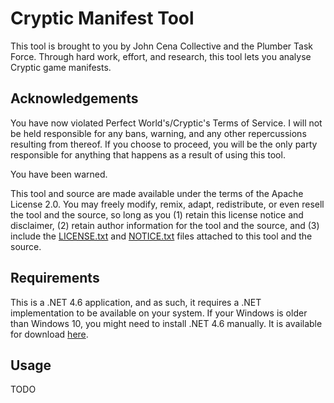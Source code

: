 # Cryptic Manifest Tool
This tool is brought to you by John Cena Collective and the Plumber Task Force. Through hard work, effort, and research, this tool lets you analyse Cryptic game manifests.

## Acknowledgements
You have now violated Perfect World's/Cryptic's Terms of Service. I will not be held responsible for any bans, warning, and any other repercussions resulting from thereof. If you choose to proceed, you will be the only party responsible for anything that happens as a result of using this tool.

You have been warned.

This tool and source are made available under the terms of the Apache License 2.0. You may freely modify, remix, adapt, redistribute, or even resell the tool and the source, so long as you (1) retain this license notice and disclaimer, (2) retain author information for the tool and the source, and (3) include the [LICENSE.txt](https://github.com/PlumberTaskForce/Manifest-Tool/blob/master/LICENSE.TXT) and [NOTICE.txt](https://github.com/PlumberTaskForce/Manifest-Tool/blob/master/NOTICE.TXT) files attached to this tool and the source.

## Requirements
This is a .NET 4.6 application, and as such, it requires a .NET implementation to be available on your system. If your Windows is older than Windows 10, you might need to install .NET 4.6 manually. It is available for download [here](https://www.microsoft.com/en-us/download/details.aspx?id=48130).

## Usage
TODO
